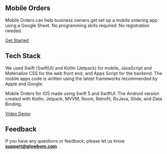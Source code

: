 ## Mobile Orders

Mobile Orders can help business owners get set up a mobile ordering app using a Google Sheet. No programming skills required. No registration needed.

[Get Started](https://glowbom.com/help/)

## Tech Stack

We used Swift (SwiftUI) and Kotlin (Jetpack) for mobile, JavaScript and Materialize CSS for the web front end, and Apps Script for the backend. The mobile apps code is written using the latest frameworks recommended by Apple and Google.

Mobile Orders for iOS made using Swift 5 and SwiftUI. The Android version created with Kotlin, Jetpack, MVVM, Room, Retrofit, RxJava, Glide, and Data Binding.

[Video Demo](https://www.youtube.com/watch?v=LaHW8FkSp6E)

## Feedback

If you have any questions or feedback, please let us know **support@glowbom.com**.
